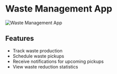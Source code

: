 # Waste Management App

![Waste Management App](images/cover.png)

## Features
- Track waste production
- Schedule waste pickups
- Receive notifications for upcoming pickups
- View waste reduction statistics
